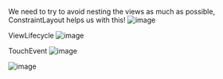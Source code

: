 We need to try to avoid nesting the views as much as possible, ConstraintLayout helps us with this!
![image](https://github.com/user-attachments/assets/d266ec7a-c5b0-47db-b85f-42aef1b2a8ed)

ViewLifecycle
![image](https://github.com/user-attachments/assets/3a405060-b6e2-46a7-991a-9527c4eeaea1)

TouchEvent
![image](https://github.com/user-attachments/assets/0c7760b2-9e61-47d2-992b-03c5506865c0)

![image](https://github.com/user-attachments/assets/57f5904a-0305-4d88-9f18-a89041546de5)




